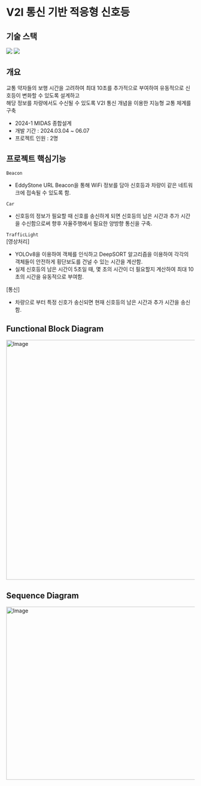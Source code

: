 # V2I 통신 기반 적응형 신호등

## 기술 스택
<img src="https://img.shields.io/badge/Python-3776AB?style=for-the-badge&logo=Python&logoColor=white"> <img src="https://img.shields.io/badge/raspberrypi-A22846?style=for-the-badge&logo=raspberrypi&logoColor=white">

## 개요
교통 약자들의 보행 시간을 고려하여 최대 10초를 추가적으로 부여하여 유동적으로 신호등이 변화할 수 있도록 설계하고  
해당 정보를 차량에서도 수신될 수 있도록 V2I 통신 개념을 이용한 지능형 교통 체계를 구축

* 2024-1 MIDAS 종합설계
* 개발 기간 : 2024.03.04 ~ 06.07
* 프로젝트 인원 : 2명

## 프로젝트 핵심기능
`Beacon`
* EddyStone URL Beacon을 통해 WiFi 정보를 담아 신호등과 차량이 같은 네트워크에 접속될 수 있도록 함.


`Car`
* 신호등의 정보가 필요할 때 신호를 송신하게 되면 신호등의 남은 시간과 추가 시간을 수신함으로써 향후 자율주행에서 필요한 양방향 통신을 구축.

`TrafficLight`  
[영상처리]
* YOLOv8을 이용하여 객체를 인식하고 DeepSORT 알고리즘을 이용하여 각각의 객체들이 안전하게 횡단보도를 건널 수 있는 시간을 계산함.
* 실제 신호등의 남은 시간이 5초일 때, 몇 초의 시간이 더 필요할지 계산하여 최대 10초의 시간을 유동적으로 부여함.
  
[통신]
* 차량으로 부터 특정 신호가 송신되면 현재 신호등의 남은 시간과 추가 시간을 송신함.

## Functional Block Diagram
<img width="1112" height="639" alt="Image" src="https://github.com/user-attachments/assets/87c2d37e-b554-424c-aefb-57399ca156aa" />

## Sequence Diagram
<img width="904" height="461" alt="Image" src="https://github.com/user-attachments/assets/0340e05b-f37c-4854-a6d7-b5d03fdb1bc8" />
